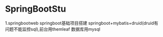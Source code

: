 # SpringBootStu
1.springbootweb
  springboot基础项目搭建 springboot+mybatis+druid(druid有问题不能监控sql),前台用themleaf 数据库用mysql
